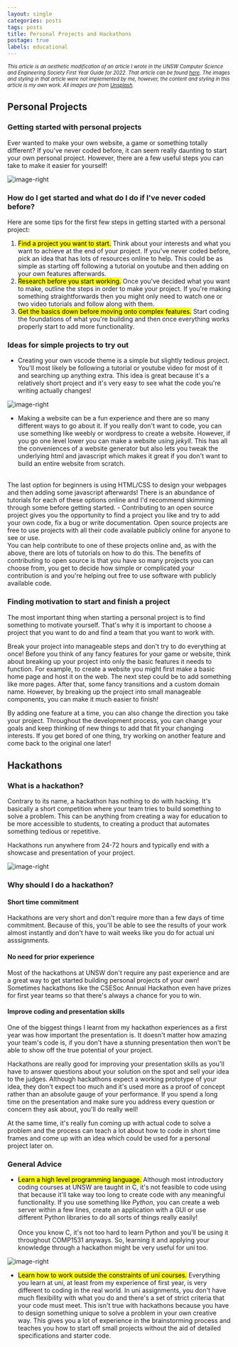 ```yaml
---
layout: single
categories: posts
tags: posts
title: Personal Projects and Hackathons
postage: true
labels: educational
---
```


*<span style="font-size: 0.8em">This article is an aesthetic modification of an article I wrote in the UNSW Computer Science and Engineering Society First Year Guide for 2022. That article can be found [here](https://media.csesoc.org.au/fyg-2022-personal-projects-hackathons/). The images and styling in that article were not implemented by me, however, the content and styling in this article is my own work. All images are from [Unsplash](https://unsplash.com/).</span>*

## Personal Projects

### Getting started with personal projects

Ever wanted to make your own website, a game or something totally different? If you've never coded before, it can seem really daunting to start your own personal project. However, there are a few useful steps you can take to make it easier for yourself!

![image-right](/assets/images/Post-Personal_Projects_and_Hackathons/laptop_code.jpg)

### How do I get started and what do I do if I've never coded before?

Here are some tips for the first few steps in getting started with a personal project:

1. <mark>Find a project you want to start.</mark> Think about your interests and what you want to achieve at the end of your project. If you've never coded before, pick an idea that has lots of resources online to help. This could be as simple as starting off following a tutorial on youtube and then adding on your own features afterwards.
2. <mark>Research before you start working.</mark> Once you've decided what you want to make, outline the steps in order to make your project. If you're making something straightforwards then you might only need to watch one or two video tutorials and follow along with them.
3. <mark>Get the basics down before moving onto complex features.</mark> Start coding the foundations of what you're building and then once everything works properly start to add more functionality.


### Ideas for simple projects to try out

- Creating your own vscode theme is a simple but slightly tedious project. You'll most likely be following a tutorial or youtube video for most of it and searching up anything extra. This idea is great because it's a relatively short project and it's very easy to see what the code you're writing actually changes!

![image-right](/assets/images/Post-Personal_Projects_and_Hackathons/vscode_themes.png)

- Making a website can be a fun experience and there are so many different ways to go about it. If you really don't want to code, you can use something like weebly or wordpress to create a website. However, if you go one level lower you can make a website using *jekyll*. This has all the conveniences of a website generator but also lets you tweak the underlying html and javascript which makes it great if you don't want to build an entire website from scratch.
<br>
The last option for beginners is using HTML/CSS to design your webpages and then adding some javascript afterwards! There is an abundance of tutorials for each of these options online and I'd recommend skimming through some before getting started.
- Contributing to an open source project gives you the opportunity to find a project you like and try to add your own code, fix a bug or write documentation. Open source projects are free to use projects with all their code available publicly online for anyone to see or use.
<br>
You can help contribute to one of these projects online and, as with the above, there are lots of tutorials on how to do this. The benefits of contributing to open source is that you have so many projects you can choose from, you get to decide how simple or complicated your contribution is and you're helping out free to use software with publicly available code.

### Finding motivation to start and finish a project

The most important thing when starting a personal project is to find something to motivate yourself. That's why it is important to choose a project that you want to do and find a team that you want to work with.

Break your project into manageable steps and don't try to do everything at once! Before you think of any fancy features for your game or website, think about breaking up your project into only the basic features it needs to function. For example, to create a website you might first make a basic home page and host it on the web. The next step could be to add something like more pages. After that, some fancy transitions and a custom domain name. However, by breaking up the project into small manageable components, you can make it much easier to finish!

By adding one feature at a time, you can also change the direction you take your project. Throughout the development process, you can change your goals and keep thinking of new things to add that fit your changing interests. If you get bored of one thing, try working on another feature and come back to the original one later!

## Hackathons

### What is a hackathon?

Contrary to its name, a hackathon has nothing to do with hacking. It's basically a short competition where your team tries to build something to solve a problem. This can be anything from creating a way for education to be more accessible to students, to creating a product that automates something tedious or repetitive.

Hackathons run anywhere from 24-72 hours and typically end with a showcase and presentation of your project.

![image-right](/assets/images/Post-Personal_Projects_and_Hackathons/hacker_person.jpg)

### Why should I do a hackathon?


#### Short time commitment

Hackathons are very short and don't require more than a few days of time commitment. Because of this, you'll be able to see the results of your work almost instantly and don't have to wait weeks like you do for actual uni asssignments.

#### No need for prior experience

Most of the hackathons at UNSW don't require any past experience and are a great way to get started building personal projects of your own! Sometimes hackathons like the CSESoc Annual Hackathon even have prizes for first year teams so that there's always a chance for you to win.

#### Improve coding and presentation skills

One of the biggest things I learnt from my hackathon experiences as a first year was how important the presentation is. It doesn't matter how amazing your team's code is, if you don't have a stunning presentation then won't be able to show off the true potential of your project.

Hackathons are really good for improving your presentation skills as you'll have to answer questions about your solution on the spot and sell your idea to the judges. Although hackathons expect a working prototype of your idea, they don't expect too much and it's used more as a proof of concept rather than an absolute gauge of your performance. If you spend a long time on the presentation and make sure you address every question or concern they ask about, you'll do really well!

At the same time, it's really fun coming up with actual code to solve a problem and the process can teach a lot about how to code in short time frames and come up with an idea which could be used for a personal project later on.

### General Advice

- <mark>Learn a high level programming language.</mark> Although most introductory coding courses at UNSW are taught in C, it's not feasible to code using that because it'll take way too long to create code with any meaningful functionality. If you use something like *Python*, you can create a web server within a few lines, create an application with a GUI or use different Python libraries to do all sorts of things really easily!<br><br>Once you know C, it's not too hard to learn Python and you'll be using it throughout COMP1531 anyways. So, learning it and applying your knowledge through a hackathon might be very useful for uni too.

![image-right](/assets/images/Post-Personal_Projects_and_Hackathons/programming_languages.jpg)

- <mark>Learn how to work outside the constraints of uni courses.</mark> Everything you learn at uni, at least from my experience of first year, is very different to coding in the real world. In uni assignments, you don't have much flexibility with what you do and there's a set of strict criteria that your code must meet. This isn't true with hackathons because you have to design something unique to solve a problem in your own creative way. This gives you a lot of experience in the brainstorming process and teaches you how to start off small projects without the aid of detailed specifications and starter code.
